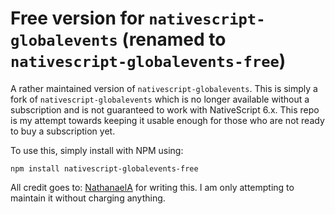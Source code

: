 # Free version for `nativescript-globalevents` (renamed to `nativescript-globalevents-free`)

A rather maintained version of `nativescript-globalevents`. This is simply a fork of `nativescript-globalevents` which is no longer available without a subscription 
and is not guaranteed to work with NativeScript 6.x. This repo is my attempt towards keeping it usable enough for those who are not ready to buy a subscription yet.

To use this, simply install with NPM using:

`npm install nativescript-globalevents-free`


All credit goes to: <a href="https://github.com/NathanaelA">NathanaelA</a> for writing this. I am only attempting to maintain it without charging anything.